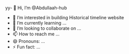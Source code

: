 yy- 👋 Hi, I’m @Abdullaah-hub
- 👀 I’m interested in building Historical timeline website 
- 🌱 I’m currently learning ...
- 💞️ I’m looking to collaborate on ...
- 📫 How to reach me ...
- 😄 Pronouns: ...
- ⚡ Fun fact: ...

